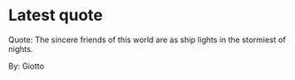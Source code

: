 # Latest quote 

Quote: The sincere friends of this world are as ship lights in the stormiest of nights. 

By: Giotto